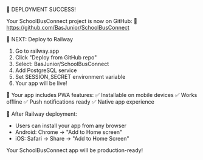 🎉 DEPLOYMENT SUCCESS!

Your SchoolBusConnect project is now on GitHub:
📍 https://github.com/BasJunior/SchoolBusConnect

🚂 NEXT: Deploy to Railway

1. Go to railway.app
2. Click "Deploy from GitHub repo"
3. Select: BasJunior/SchoolBusConnect
4. Add PostgreSQL service
5. Set SESSION_SECRET environment variable
6. Your app will be live!

📱 Your app includes PWA features:
✅ Installable on mobile devices
✅ Works offline
✅ Push notifications ready
✅ Native app experience

🔗 After Railway deployment:
- Users can install your app from any browser
- Android: Chrome → "Add to Home screen"
- iOS: Safari → Share → "Add to Home Screen"

Your SchoolBusConnect app will be production-ready!

